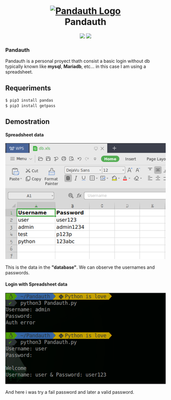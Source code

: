 <h1 align="center">
  <br>
  <a href="https://github.com/n0obit4/Pandauth"><img src="" alt="Pandauth Logo" border="0" width="180"></a>
  <br>
  Pandauth
  <br>
</h1>

<p align="center">
  <img src="https://img.shields.io/badge/Release-v1.0-red.svg">
  <img src="https://img.shields.io/badge/License-MIT-brightgreen.svg">
</p>

### Pandauth 

Pandauth is a personal proyect thath consist a basic login without db typically known like **mysql**, **Mariadb**, etc...
in this case I am using a spreadsheet.

## Requeriments

```bash
$ pip3 install pandas
$ pip3 install getpass
```
## Demostration

#### Spreadsheet data

![xls data](https://raw.githubusercontent.com/n0obit4/Pandauth/master/Pictures/xls.png)

This is the data in the **"database"**. We can observe the usernames and passwords.

#### Login with Spreadsheet data

![login demostration](https://raw.githubusercontent.com/n0obit4/Pandauth/master/Pictures/login.png)

And here i was try a fail password and later a valid password. 
